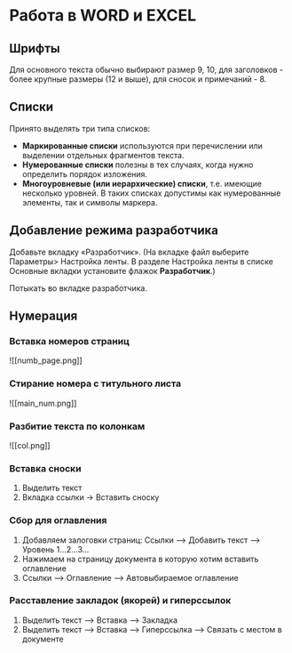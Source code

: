 # Работа в WORD и EXCEL
## Шрифты
Для основного текста обычно выбирают размер 9, 10, 
для заголовков - более крупные размеры (12 и выше), 
для сносок и примечаний - 8.

## Списки
Принято выделять три типа списков:
- **Маркированные списки** используются при перечислении или выделении отдельных фрагментов текста.
- **Нумерованные списки** полезны в тех случаях, когда нужно определить порядок изложения.
- **Многоуровневые (или иерархические) списки**, т.е. имеющие несколько уровней. В таких списках допустимы как нумерованные элементы, так и символы маркера.

## Добавление режима разработчика
Добавьте вкладку «Разработчик». 
(На вкладке файл выберите Параметры> Настройка ленты. В разделе Настройка ленты в списке Основные вкладки установите флажок **Разработчик**.)

Потыкать во вкладке разработчика.

## Нумерация
### Вставка номеров страниц
![[numb_page.png]]

### Стирание номера с титульного листа
![[main_num.png]]

### Разбитие текста по колонкам
![[col.png]]

### Вставка сноски
1. Выделить текст
2. Вкладка ссылки -> Вставить сноску

### Сбор для оглавления
1. Добавляем залоговки страниц: Ссылки --> Добавить текст --> Уровень 1...2...3...
2. Нажимаем на страницу документа в которую хотим вставить оглавление
3. Ссылки --> Оглавление --> Автовыбираемое оглавление

### Расставление закладок (якорей) и гиперссылок
1. Выделить текст --> Вставка --> Закладка
2. Выделить текст --> Вставка --> Гиперссылка --> Связать с местом в документе